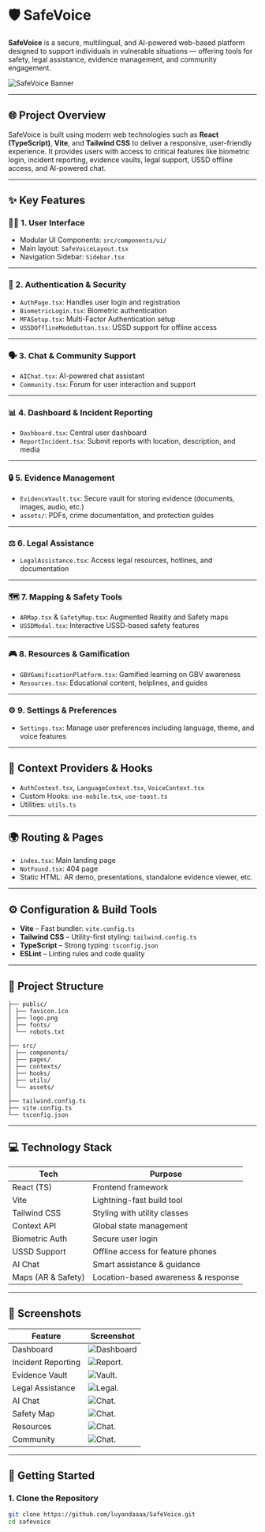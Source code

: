 # 🛡️ SafeVoice

**SafeVoice** is a secure, multilingual, and AI-powered web-based platform designed to support individuals in vulnerable situations — offering tools for safety, legal assistance, evidence management, and community engagement.

![SafeVoice Banner](./imagecopy8.png) <!-- Replace with actual path or URL -->

---

## 🌐 Project Overview

SafeVoice is built using modern web technologies such as **React (TypeScript)**, **Vite**, and **Tailwind CSS** to deliver a responsive, user-friendly experience. It provides users with access to critical features like biometric login, incident reporting, evidence vaults, legal support, USSD offline access, and AI-powered chat.

---

## ✨ Key Features

### 🧑‍💻 1. User Interface

- Modular UI Components: `src/components/ui/`
- Main layout: `SafeVoiceLayout.tsx`
- Navigation Sidebar: `Sidebar.tsx`

---

### 🔐 2. Authentication & Security

- `AuthPage.tsx`: Handles user login and registration
- `BiometricLogin.tsx`: Biometric authentication
- `MFASetup.tsx`: Multi-Factor Authentication setup
- `USSDOfflineModeButton.tsx`: USSD support for offline access

---

### 🗣️ 3. Chat & Community Support

- `AIChat.tsx`: AI-powered chat assistant
- `Community.tsx`: Forum for user interaction and support

---

### 📊 4. Dashboard & Incident Reporting

- `Dashboard.tsx`: Central user dashboard
- `ReportIncident.tsx`: Submit reports with location, description, and media

---

### 🔒 5. Evidence Management

- `EvidenceVault.tsx`: Secure vault for storing evidence (documents, images, audio, etc.)
- `assets/`: PDFs, crime documentation, and protection guides

---

### ⚖️ 6. Legal Assistance

- `LegalAssistance.tsx`: Access legal resources, hotlines, and documentation

---

### 🗺️ 7. Mapping & Safety Tools

- `ARMap.tsx` & `SafetyMap.tsx`: Augmented Reality and Safety maps
- `USSDModal.tsx`: Interactive USSD-based safety features

---

### 🎮 8. Resources & Gamification

- `GBVGamificationPlatform.tsx`: Gamified learning on GBV awareness
- `Resources.tsx`: Educational content, helplines, and guides

---

### ⚙️ 9. Settings & Preferences

- `Settings.tsx`: Manage user preferences including language, theme, and voice features

---

## 🧠 Context Providers & Hooks

- `AuthContext.tsx`, `LanguageContext.tsx`, `VoiceContext.tsx`
- Custom Hooks: `use-mobile.tsx`, `use-toast.ts`
- Utilities: `utils.ts`

---

## 🌍 Routing & Pages

- `index.tsx`: Main landing page
- `NotFound.tsx`: 404 page
- Static HTML: AR demo, presentations, standalone evidence viewer, etc.

---

## ⚙️ Configuration & Build Tools

- **Vite** – Fast bundler: `vite.config.ts`
- **Tailwind CSS** – Utility-first styling: `tailwind.config.ts`
- **TypeScript** – Strong typing: `tsconfig.json`
- **ESLint** – Linting rules and code quality

---

## 📁 Project Structure

```
├── public/
│ ├── favicon.ico
│ ├── logo.png
│ ├── fonts/
│ └── robots.txt
│
├── src/
│ ├── components/
│ ├── pages/
│ ├── contexts/
│ ├── hooks/
│ ├── utils/
│ └── assets/
│
├── tailwind.config.ts
├── vite.config.ts
└── tsconfig.json
```


---

## 💻 Technology Stack

| Tech            | Purpose                                |
|-----------------|----------------------------------------|
| React (TS)      | Frontend framework                     |
| Vite            | Lightning-fast build tool              |
| Tailwind CSS    | Styling with utility classes           |
| Context API     | Global state management                |
| Biometric Auth  | Secure user login                      |
| USSD Support    | Offline access for feature phones      |
| AI Chat         | Smart assistance & guidance            |
| Maps (AR & Safety) | Location-based awareness & response |

---

## 📸 Screenshots

| Feature              | Screenshot                           |
|----------------------|--------------------------------------|
| Dashboard            | ![Dashboard](./image.png) |
| Incident Reporting   | ![Report](./imagecopy.png).      |
| Evidence Vault       | ![Vault](./imagecopy3.png).               |
| Legal Assistance     | ![Legal](./imagecopy4.png).       |
| AI Chat              | ![Chat](./imagecopy6.png).         |
| Safety Map           | ![Chat](./imagecopy2.png).                |
| Resources            | ![Chat](./imagecopy5.png).                |
| Community            | ![Chat](./imagecopy6.png).                |





---

## 🚀 Getting Started

### 1. Clone the Repository

```bash
git clone https://github.com/luyandaaaa/SafeVoice.git
cd safevoice
